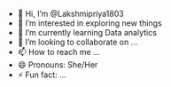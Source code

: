 - 👋 Hi, I’m @Lakshmipriya1803
- 👀 I’m interested in exploring new things
- 🌱 I’m currently learning Data analytics
- 💞️ I’m looking to collaborate on ...
- 📫 How to reach me ...
- 😄 Pronouns: She/Her
- ⚡ Fun fact: ...

<!---
Lakshmipriya1803/Lakshmipriya1803 is a ✨ special ✨ repository because its `README.md` (this file) appears on your GitHub profile.
You can click the Preview link to take a look at your changes.
--->
